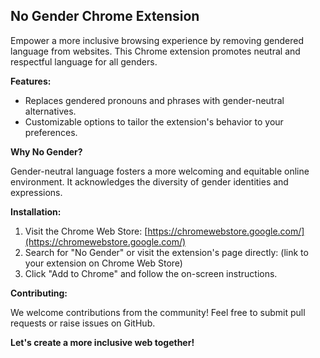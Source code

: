 ## No Gender Chrome Extension

Empower a more inclusive browsing experience by removing gendered language from websites. This Chrome extension promotes neutral and respectful language for all genders.

**Features:**

* Replaces gendered pronouns and phrases with gender-neutral alternatives.
* Customizable options to tailor the extension's behavior to your preferences.

**Why No Gender?**

Gender-neutral language fosters a more welcoming and equitable online environment. It acknowledges the diversity of gender identities and expressions.

**Installation:**

1. Visit the Chrome Web Store: [https://chromewebstore.google.com/](https://chromewebstore.google.com/)
2. Search for "No Gender" or visit the extension's page directly: (link to your extension on Chrome Web Store)
3. Click "Add to Chrome" and follow the on-screen instructions.

**Contributing:**

We welcome contributions from the community! Feel free to submit pull requests or raise issues on GitHub.

**Let's create a more inclusive web together!**
